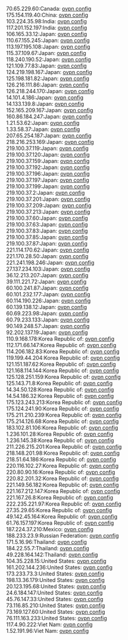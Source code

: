 70.65.229.60:Canada: [ovpn config](vpn/70_65_229_60.ovpn)  
175.154.119.40:China: [ovpn config](vpn/175_154_119_40.ovpn)  
103.224.35.98:India: [ovpn config](vpn/103_224_35_98.ovpn)  
117.201.152.197:India: [ovpn config](vpn/117_201_152_197.ovpn)  
106.165.33.12:Japan: [ovpn config](vpn/106_165_33_12.ovpn)  
110.67.155.245:Japan: [ovpn config](vpn/110_67_155_245.ovpn)  
113.197.195.108:Japan: [ovpn config](vpn/113_197_195_108.ovpn)  
115.37.109.67:Japan: [ovpn config](vpn/115_37_109_67.ovpn)  
118.240.190.52:Japan: [ovpn config](vpn/118_240_190_52.ovpn)  
121.109.77.83:Japan: [ovpn config](vpn/121_109_77_83.ovpn)  
124.219.198.167:Japan: [ovpn config](vpn/124_219_198_167.ovpn)  
125.198.181.82:Japan: [ovpn config](vpn/125_198_181_82.ovpn)  
126.216.111.86:Japan: [ovpn config](vpn/126_216_111_86.ovpn)  
126.218.244.170:Japan: [ovpn config](vpn/126_218_244_170.ovpn)  
14.101.4.186:Japan: [ovpn config](vpn/14_101_4_186.ovpn)  
14.133.139.8:Japan: [ovpn config](vpn/14_133_139_8.ovpn)  
152.165.209.167:Japan: [ovpn config](vpn/152_165_209_167.ovpn)  
160.86.184.247:Japan: [ovpn config](vpn/160_86_184_247.ovpn)  
1.21.53.62:Japan: [ovpn config](vpn/1_21_53_62.ovpn)  
1.33.58.37:Japan: [ovpn config](vpn/1_33_58_37.ovpn)  
207.65.254.187:Japan: [ovpn config](vpn/207_65_254_187.ovpn)  
218.216.253.169:Japan: [ovpn config](vpn/218_216_253_169.ovpn)  
219.100.37.119:Japan: [ovpn config](vpn/219_100_37_119.ovpn)  
219.100.37.120:Japan: [ovpn config](vpn/219_100_37_120.ovpn)  
219.100.37.159:Japan: [ovpn config](vpn/219_100_37_159.ovpn)  
219.100.37.192:Japan: [ovpn config](vpn/219_100_37_192.ovpn)  
219.100.37.196:Japan: [ovpn config](vpn/219_100_37_196.ovpn)  
219.100.37.197:Japan: [ovpn config](vpn/219_100_37_197.ovpn)  
219.100.37.199:Japan: [ovpn config](vpn/219_100_37_199.ovpn)  
219.100.37.2:Japan: [ovpn config](vpn/219_100_37_2.ovpn)  
219.100.37.201:Japan: [ovpn config](vpn/219_100_37_201.ovpn)  
219.100.37.209:Japan: [ovpn config](vpn/219_100_37_209.ovpn)  
219.100.37.213:Japan: [ovpn config](vpn/219_100_37_213.ovpn)  
219.100.37.60:Japan: [ovpn config](vpn/219_100_37_60.ovpn)  
219.100.37.63:Japan: [ovpn config](vpn/219_100_37_63.ovpn)  
219.100.37.83:Japan: [ovpn config](vpn/219_100_37_83.ovpn)  
219.100.37.85:Japan: [ovpn config](vpn/219_100_37_85.ovpn)  
219.100.37.87:Japan: [ovpn config](vpn/219_100_37_87.ovpn)  
221.114.170.62:Japan: [ovpn config](vpn/221_114_170_62.ovpn)  
221.170.28.50:Japan: [ovpn config](vpn/221_170_28_50.ovpn)  
221.241.198.246:Japan: [ovpn config](vpn/221_241_198_246.ovpn)  
27.137.234.103:Japan: [ovpn config](vpn/27_137_234_103.ovpn)  
36.12.213.207:Japan: [ovpn config](vpn/36_12_213_207.ovpn)  
39.111.221.72:Japan: [ovpn config](vpn/39_111_221_72.ovpn)  
60.100.241.87:Japan: [ovpn config](vpn/60_100_241_87.ovpn)  
60.101.232.177:Japan: [ovpn config](vpn/60_101_232_177.ovpn)  
60.114.190.226:Japan: [ovpn config](vpn/60_114_190_226.ovpn)  
60.139.138.12:Japan: [ovpn config](vpn/60_139_138_12.ovpn)  
60.69.223.98:Japan: [ovpn config](vpn/60_69_223_98.ovpn)  
60.79.233.133:Japan: [ovpn config](vpn/60_79_233_133.ovpn)  
90.149.248.57:Japan: [ovpn config](vpn/90_149_248_57.ovpn)  
92.202.137.19:Japan: [ovpn config](vpn/92_202_137_19.ovpn)  
110.9.168.178:Korea Republic of: [ovpn config](vpn/110_9_168_178.ovpn)  
112.171.66.147:Korea Republic of: [ovpn config](vpn/112_171_66_147.ovpn)  
114.206.182.83:Korea Republic of: [ovpn config](vpn/114_206_182_83.ovpn)  
119.199.44.204:Korea Republic of: [ovpn config](vpn/119_199_44_204.ovpn)  
121.151.187.62:Korea Republic of: [ovpn config](vpn/121_151_187_62.ovpn)  
121.168.114.144:Korea Republic of: [ovpn config](vpn/121_168_114_144.ovpn)  
125.128.251.159:Korea Republic of: [ovpn config](vpn/125_128_251_159.ovpn)  
125.143.71.8:Korea Republic of: [ovpn config](vpn/125_143_71_8.ovpn)  
14.34.50.128:Korea Republic of: [ovpn config](vpn/14_34_50_128.ovpn)  
14.54.186.32:Korea Republic of: [ovpn config](vpn/14_54_186_32.ovpn)  
175.123.243.213:Korea Republic of: [ovpn config](vpn/175_123_243_213.ovpn)  
175.124.241.90:Korea Republic of: [ovpn config](vpn/175_124_241_90.ovpn)  
175.211.210.239:Korea Republic of: [ovpn config](vpn/175_211_210_239.ovpn)  
175.214.126.68:Korea Republic of: [ovpn config](vpn/175_214_126_68.ovpn)  
183.102.81.106:Korea Republic of: [ovpn config](vpn/183_102_81_106.ovpn)  
1.236.101.28:Korea Republic of: [ovpn config](vpn/1_236_101_28.ovpn)  
1.236.145.38:Korea Republic of: [ovpn config](vpn/1_236_145_38.ovpn)  
211.226.215.201:Korea Republic of: [ovpn config](vpn/211_226_215_201.ovpn)  
218.148.201.98:Korea Republic of: [ovpn config](vpn/218_148_201_98.ovpn)  
218.51.64.186:Korea Republic of: [ovpn config](vpn/218_51_64_186.ovpn)  
220.116.102.27:Korea Republic of: [ovpn config](vpn/220_116_102_27.ovpn)  
220.80.90.16:Korea Republic of: [ovpn config](vpn/220_80_90_16.ovpn)  
220.82.201.32:Korea Republic of: [ovpn config](vpn/220_82_201_32.ovpn)  
221.149.56.182:Korea Republic of: [ovpn config](vpn/221_149_56_182.ovpn)  
221.167.212.147:Korea Republic of: [ovpn config](vpn/221_167_212_147.ovpn)  
221.167.26.8:Korea Republic of: [ovpn config](vpn/221_167_26_8.ovpn)  
222.235.221.97:Korea Republic of: [ovpn config](vpn/222_235_221_97.ovpn)  
27.35.29.65:Korea Republic of: [ovpn config](vpn/27_35_29_65.ovpn)  
49.142.45.164:Korea Republic of: [ovpn config](vpn/49_142_45_164.ovpn)  
61.76.157.197:Korea Republic of: [ovpn config](vpn/61_76_157_197.ovpn)  
187.224.37.210:Mexico: [ovpn config](vpn/187_224_37_210.ovpn)  
188.233.23.9:Russian Federation: [ovpn config](vpn/188_233_23_9.ovpn)  
171.5.16.96:Thailand: [ovpn config](vpn/171_5_16_96.ovpn)  
184.22.55.7:Thailand: [ovpn config](vpn/184_22_55_7.ovpn)  
49.228.164.142:Thailand: [ovpn config](vpn/49_228_164_142.ovpn)  
104.35.228.15:United States: [ovpn config](vpn/104_35_228_15.ovpn)  
161.202.144.236:United States: [ovpn config](vpn/161_202_144_236.ovpn)  
173.233.73.3:United States: [ovpn config](vpn/173_233_73_3.ovpn)  
198.13.36.179:United States: [ovpn config](vpn/198_13_36_179.ovpn)  
20.123.195.68:United States: [ovpn config](vpn/20_123_195_68.ovpn)  
24.6.184.147:United States: [ovpn config](vpn/24_6_184_147.ovpn)  
45.76.147.33:United States: [ovpn config](vpn/45_76_147_33.ovpn)  
73.116.85.210:United States: [ovpn config](vpn/73_116_85_210.ovpn)  
73.169.127.60:United States: [ovpn config](vpn/73_169_127_60.ovpn)  
76.111.163.233:United States: [ovpn config](vpn/76_111_163_233.ovpn)  
117.4.90.222:Viet Nam: [ovpn config](vpn/117_4_90_222.ovpn)  
1.52.191.96:Viet Nam: [ovpn config](vpn/1_52_191_96.ovpn)  
